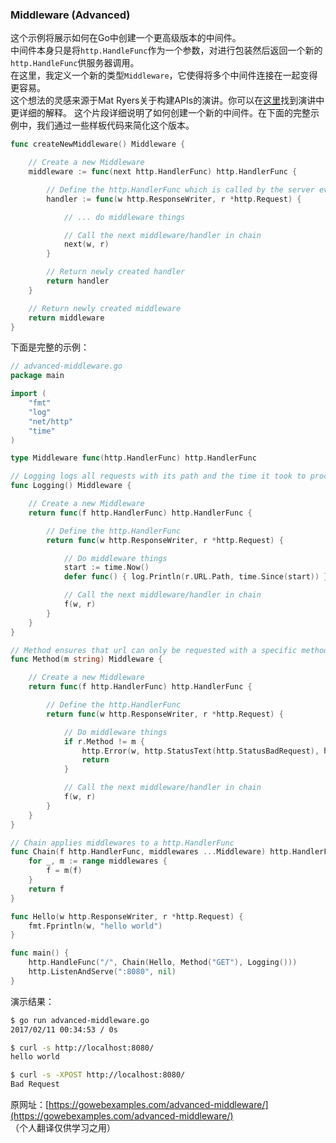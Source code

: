### Middleware (Advanced)

这个示例将展示如何在Go中创建一个更高级版本的中间件。  
中间件本身只是将`http.HandleFunc`作为一个参数，对进行包装然后返回一个新的`http.HandleFunc`供服务器调用。  
在这里，我定义一个新的类型`Middleware`，它使得将多个中间件连接在一起变得更容易。  
这个想法的灵感来源于Mat Ryers关于构建APIs的演讲。你可以在[这里](https://medium.com/@matryer/writing-middleware-in-golang-and-how-go-makes-it-so-much-fun-4375c1246e81)找到演讲中更详细的解释。
这个片段详细说明了如何创建一个新的中间件。在下面的完整示例中，我们通过一些样板代码来简化这个版本。  

```go
func createNewMiddleware() Middleware {

    // Create a new Middleware
    middleware := func(next http.HandlerFunc) http.HandlerFunc {

        // Define the http.HandlerFunc which is called by the server eventually
        handler := func(w http.ResponseWriter, r *http.Request) {

            // ... do middleware things

            // Call the next middleware/handler in chain
            next(w, r)
        }

        // Return newly created handler
        return handler
    }

    // Return newly created middleware
    return middleware
}
```
下面是完整的示例：

```go
// advanced-middleware.go
package main

import (
    "fmt"
    "log"
    "net/http"
    "time"
)

type Middleware func(http.HandlerFunc) http.HandlerFunc

// Logging logs all requests with its path and the time it took to process
func Logging() Middleware {

    // Create a new Middleware
    return func(f http.HandlerFunc) http.HandlerFunc {

        // Define the http.HandlerFunc
        return func(w http.ResponseWriter, r *http.Request) {

            // Do middleware things
            start := time.Now()
            defer func() { log.Println(r.URL.Path, time.Since(start)) }()

            // Call the next middleware/handler in chain
            f(w, r)
        }
    }
}

// Method ensures that url can only be requested with a specific method, else returns a 400 Bad Request
func Method(m string) Middleware {

    // Create a new Middleware
    return func(f http.HandlerFunc) http.HandlerFunc {

        // Define the http.HandlerFunc
        return func(w http.ResponseWriter, r *http.Request) {

            // Do middleware things
            if r.Method != m {
                http.Error(w, http.StatusText(http.StatusBadRequest), http.StatusBadRequest)
                return
            }

            // Call the next middleware/handler in chain
            f(w, r)
        }
    }
}

// Chain applies middlewares to a http.HandlerFunc
func Chain(f http.HandlerFunc, middlewares ...Middleware) http.HandlerFunc {
    for _, m := range middlewares {
        f = m(f)
    }
    return f
}

func Hello(w http.ResponseWriter, r *http.Request) {
    fmt.Fprintln(w, "hello world")
}

func main() {
    http.HandleFunc("/", Chain(Hello, Method("GET"), Logging()))
    http.ListenAndServe(":8080", nil)
}

```

演示结果：
```bash
$ go run advanced-middleware.go
2017/02/11 00:34:53 / 0s

$ curl -s http://localhost:8080/
hello world

$ curl -s -XPOST http://localhost:8080/
Bad Request
```


原网址：[https://gowebexamples.com/advanced-middleware/](https://gowebexamples.com/advanced-middleware/)  
（个人翻译仅供学习之用）
